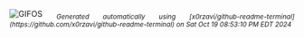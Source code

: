 <div align="justify">
<picture>
    <source media="(prefers-color-scheme: dark)" srcset="https://i.ibb.co/TB2Hv2y/output-gif.gif">
    <source media="(prefers-color-scheme: light)" srcset="https://i.ibb.co/TB2Hv2y/output-gif.gif">
    <img alt="GIFOS" src="https://i.ibb.co/TB2Hv2y/output-gif.gif">
</picture>
<sub><i>Generated automatically using [x0rzavi/github-readme-terminal](https://github.com/x0rzavi/github-readme-terminal) on Sat Oct 19 08:53:10 PM EDT 2024</i></sub>
</div>

<!--  -->